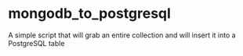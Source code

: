 # mongodb_to_postgresql
A simple script that will grab an entire collection and will insert it into a PostgreSQL table
